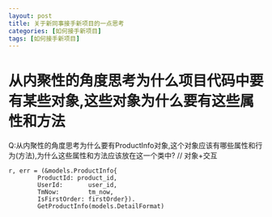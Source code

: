 ```yaml
---
layout: post
title: 关于新同事接手新项目的一点思考
categories: [如何接手新项目]
tags: [如何接手新项目]
---
```


# 从内聚性的角度思考为什么项目代码中要有某些对象,这些对象为什么要有这些属性和方法

Q:从内聚性的角度思考为什么要有ProductInfo对象,这个对象应该有哪些属性和行为(方法),为什么这些属性和方法应该放在这一个类中? // 对象+交互

```
r, err = (&models.ProductInfo{
        ProductId: product_id,
        UserId:       user_id,
        TmNow:        tm_now,
        IsFirstOrder: firstOrder}).
        GetProductInfo(models.DetailFormat)
```